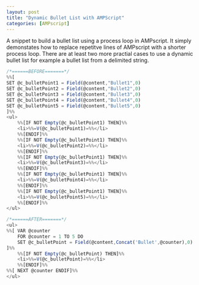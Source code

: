 ```yaml
---
layout: post
title: "Dynamic Bullet List with AMPScript"
categories: [AMPscript]
---
```


A snippet to build a bullet list using a process loop in AMPscript. It simply demonstates how to replace repetitve lines of AMPscript with a shorter process loop. There are at least two more practial cases to use a dynamic bullet list for example a bullet list from a delimited string.

```javascript
/*======BEFORE=======*/
%%[
SET @c_bulletPoint1 = Field(@content,"Bullet1",0)
SET @c_bulletPoint2 = Field(@content,"Bullet2",0)
SET @c_bulletPoint3 = Field(@content,"Bullet3",0)
SET @c_bulletPoint4 = Field(@content,"Bullet4",0)
SET @c_bulletPoint5 = Field(@content,"Bullet5",0)
]%%
<ul>
    %%[IF NOT Empty(@c_bulletPoint1) THEN]%%
    <li>%%=V(@c_bulletPoint1)=%%</li>
    %%[ENDIF]%%
    %%[IF NOT Empty(@c_bulletPoint1) THEN]%%
    <li>%%=V(@c_bulletPoint2)=%%</li>
    %%[ENDIF]%%
    %%[IF NOT Empty(@c_bulletPoint1) THEN]%%
    <li>%%=V(@c_bulletPoint3)=%%</li>
    %%[ENDIF]%%
    %%[IF NOT Empty(@c_bulletPoint1) THEN]%%
    <li>%%=V(@c_bulletPoint4)=%%</li>
    %%[ENDIF]%%
    %%[IF NOT Empty(@c_bulletPoint1) THEN]%%
    <li>%%=V(@c_bulletPoint5)=%%</li>
    %%[ENDIF]%%
</ul>   

/*======AFTER=======*/
<ul>
%%[ VAR @counter
    FOR @counter = 1 TO 5 DO
    SET @c_bulletPoint = Field(@content,Concat('Bullet',@counter),0)
]%%
    %%[IF NOT Empty(@c_bulletPoint) THEN]%%
    <li>%%=V(@c_bulletPoint)=%%</li>
    %%[ENDIF]%%
%%[ NEXT @counter ENDIF]%%
</ul>   
